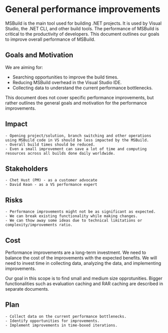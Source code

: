 # General performance improvements
MSBuild is the main tool used for building .NET projects. It is used by Visual Studio, the .NET CLI, and other build tools. The performance of MSBuild is critical to the productivity of developers. This document outlines our goals to improve overall performance of MSBuild.

## Goals and Motivation

We are aiming for:
 - Searching opportunities to improve the build times.
 - Reducing MSBuild overhead in the Visual Studio IDE.
 - Collecting data to understand the current performance bottlenecks.

This document does not cover specific performance improvements, but rather outlines the general goals and motivation for the performance improvements.


## Impact
    
    - Opening project/solution, branch switching and other operations using MSBuild code in VS should be less impacted by the MSBuild.
    - Overall build times should be reduced. 
    - Even a small improvement can save a lot of time and computing resources across all builds done daily worldwide.

## Stakeholders

    - Chet Hust (PM) - as a customer advocate
    - David Kean - as a VS performance expert

## Risks

    - Performance improvements might not be as significant as expected.
    - We can break existing functionality while making changes.
    - We can thow away some ideas due to technical limitations or complexity/improvements ratio.

## Cost

Performance improvements are a long-term investment. We need to balance the cost of the improvements with the expected benefits.
We will need to invest time in collecting data, analyzing the data, and implementing improvements.

Our goal in this scope is to find small and medium size opprotunities. Bigger functionalities such as evaluation caching and RAR caching are described in separate documents.

## Plan
    
    - Collect data on the current performance bottlenecks.
    - Identify opportunities for improvements.
    - Implement improvements in time-boxed iterations.
